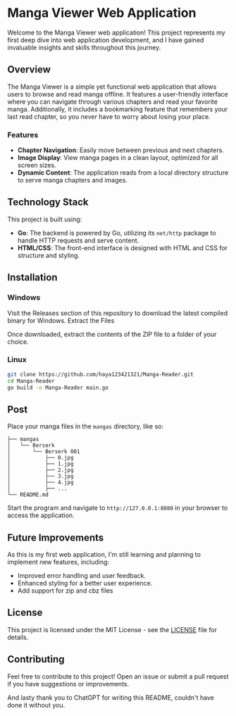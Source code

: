 # Manga Viewer Web Application

Welcome to the Manga Viewer web application! This project represents my first deep dive into web application development, and I have gained invaluable insights and skills throughout this journey.

## Overview

The Manga Viewer is a simple yet functional web application that allows users to browse and read manga offline. It features a user-friendly interface where you can navigate through various chapters and read your favorite manga. Additionally, it includes a bookmarking feature that remembers your last read chapter, so you never have to worry about losing your place.

### Features

- **Chapter Navigation**: Easily move between previous and next chapters.
- **Image Display**: View manga pages in a clean layout, optimized for all screen sizes.
- **Dynamic Content**: The application reads from a local directory structure to serve manga chapters and images.

## Technology Stack

This project is built using:

- **Go**: The backend is powered by Go, utilizing its `net/http` package to handle HTTP requests and serve content.
- **HTML/CSS**: The front-end interface is designed with HTML and CSS for structure and styling.

## Installation

### Windows
Visit the Releases section of this repository to download the latest compiled binary for Windows.
Extract the Files

Once downloaded, extract the contents of the ZIP file to a folder of your choice.

### Linux
   ```bash
   git clone https://github.com/haya123421321/Manga-Reader.git
   cd Manga-Reader
   go build -o Manga-Reader main.go
   ```

## Post
Place your manga files in the `mangas` directory, like so:
```
├── mangas
│   └── Berserk
│       └── Berserk 001
│           ├── 0.jpg
│           ├── 1.jpg
│           ├── 2.jpg
│           ├── 3.jpg
│           ├── 4.jpg
│           ├── ...
└── README.md

```


Start the program and  navigate to `http://127.0.0.1:8080` in your browser to access the application.

## Future Improvements

As this is my first web application, I'm still learning and planning to implement new features, including:

- Improved error handling and user feedback.
- Enhanced styling for a better user experience.
- Add support for zip and cbz files

## License

This project is licensed under the MIT License - see the [LICENSE](LICENSE) file for details.

## Contributing

Feel free to contribute to this project! Open an issue or submit a pull request if you have suggestions or improvements.

And lasty thank you to ChatGPT for writing this README, couldn't have done it without you.
